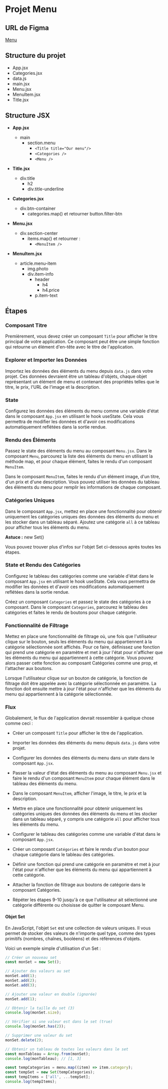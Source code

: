 # Projet Menu

## URL de Figma

[Menu](https://www.figma.com/file/PwlnSJXCuo4qD2o6EJiuj9/Menu?node-id=0%3A1&t=oaKVwYVqc9Oon2Ts-1)

## Structure du projet

- App.jsx
- Categories.jsx
- data.js
- main.jsx
- Menu.jsx
- MenuItem.jsx
- Title.jsx

## Structure JSX

- **App.jsx**

  - main
    - section.menu
      - `<Title title="Our menu"/>`
      - `<Categories />`
      - `<Menu />`

- **Title.jsx**

  - div.title
    - h2
    - div.title-underline

- **Categories.jsx**

  - div.btn-container
    - categories.map() et retourner button.filter-btn

- **Menu.jsx**

  - div.section-center
    - items.map() et retourner :
      - `<MenuItem />`

- **MenuItem.jsx**
  - article.menu-item
    - img.photo
    - div.item-info
      - header
        - h4
        - h4.price
      - p.item-text

## Étapes

### Composant Titre

Premièrement, vous devez créer un composant `Title` pour afficher le titre principal de votre application. Ce composant peut être une simple fonction qui retourne un élément d'en-tête avec le titre de l'application.

### Explorer et Importer les Données

Importez les données des éléments du menu depuis `data.js` dans votre projet. Ces données devraient être un tableau d'objets, chaque objet représentant un élément de menu et contenant des propriétés telles que le titre, le prix, l'URL de l'image et la description.

### State

Configurez les données des éléments du menu comme une variable d'état dans le composant `App.jsx` en utilisant le hook useState. Cela vous permettra de modifier les données et d'avoir ces modifications automatiquement reflétées dans la sortie rendue.

### Rendu des Éléments

Passez le state des éléments du menu au composant `Menu.jsx`. Dans le composant `Menu`, parcourez la liste des éléments du menu en utilisant la méthode map, et pour chaque élément, faites le rendu d'un composant `MenuItem`.

Dans le composant `MenuItem`, faites le rendu d'un élément image, d'un titre, d'un prix et d'une description. Vous pouvez utiliser les données du tableau des éléments du menu pour remplir les informations de chaque composant.

### Catégories Uniques

Dans le composant `App.jsx`, mettez en place une fonctionnalité pour obtenir uniquement les catégories uniques des données des éléments du menu et les stocker dans un tableau séparé. Ajoutez une catégorie `all` à ce tableau pour afficher tous les éléments du menu.

**Astuce :** new Set()

Vous pouvez trouver plus d'infos sur l'objet Set ci-dessous après toutes les étapes.

### State et Rendu des Catégories

Configurez le tableau des catégories comme une variable d'état dans le composant `App.jsx` en utilisant le hook useState. Cela vous permettra de modifier les données et d'avoir ces modifications automatiquement reflétées dans la sortie rendue.

Créez un composant `Categories` et passez le state des catégories à ce composant. Dans le composant `Categories`, parcourez le tableau des catégories et faites le rendu de boutons pour chaque catégorie.

### Fonctionnalité de Filtrage

Mettez en place une fonctionnalité de filtrage où, une fois que l'utilisateur clique sur le bouton, seuls les éléments du menu qui appartiennent à la catégorie sélectionnée sont affichés. Pour ce faire, définissez une fonction qui prend une catégorie en paramètre et met à jour l'état pour n'afficher que les éléments du menu qui appartiennent à cette catégorie. Vous pouvez alors passer cette fonction au composant Catégories comme une prop, et l'attacher aux boutons.

Lorsque l'utilisateur clique sur un bouton de catégorie, la fonction de filtrage doit être appelée avec la catégorie sélectionnée en paramètre. La fonction doit ensuite mettre à jour l'état pour n'afficher que les éléments du menu qui appartiennent à la catégorie sélectionnée.

### Flux

Globalement, le flux de l'application devrait ressembler à quelque chose comme ceci :

- Créer un composant `Title` pour afficher le titre de l'application.

- Importer les données des éléments du menu depuis `data.js` dans votre projet.

- Configurer les données des éléments du menu dans un state dans le composant `App.jsx`.

- Passer la valeur d'état des éléments du menu au composant `Menu.jsx` et faire le rendu d'un composant `MenuItem` pour chaque élément dans le tableau des éléments du menu.

- Dans le composant `MenuItem`, afficher l'image, le titre, le prix et la description.

- Mettre en place une fonctionnalité pour obtenir uniquement les catégories uniques des données des éléments du menu et les stocker dans un tableau séparé, y compris une catégorie `all` pour afficher tous les éléments du menu.

- Configurer le tableau des catégories comme une variable d'état dans le composant `App.jsx`.

- Créer un composant `Catégories` et faire le rendu d'un bouton pour chaque catégorie dans le tableau des catégories.

- Définir une fonction qui prend une catégorie en paramètre et met à jour l'état pour n'afficher que les éléments du menu qui appartiennent à cette catégorie.

- Attacher la fonction de filtrage aux boutons de catégorie dans le composant Catégories.

- Répéter les étapes 9-10 jusqu'à ce que l'utilisateur ait sélectionné une catégorie différente ou choisisse de quitter le composant Menu.

#### Objet Set

En JavaScript, l'objet `Set` est une collection de valeurs uniques. Il vous permet de stocker des valeurs de n'importe quel type, comme des types primitifs (nombres, chaînes, booléens) et des références d'objets.

Voici un exemple simple d'utilisation d'un Set :

```js
// Créer un nouveau set
const monSet = new Set();

// Ajouter des valeurs au set
monSet.add(1);
monSet.add(2);
monSet.add(3);

// Ajouter une valeur en double (ignorée)
monSet.add(1);

// Obtenir la taille du set (3)
console.log(monSet.size);

// Vérifier si une valeur est dans le set (true)
console.log(monSet.has(2));

// Supprimer une valeur du set
monSet.delete(2);

// Obtenir un tableau de toutes les valeurs dans le set
const monTableau = Array.from(monSet);
console.log(monTableau); // [1, 3]
```

```js
const tempCategories = menu.map((item) => item.category);
const tempSet = new Set(tempCategories);
const tempItems = ['all', ...tempSet];
console.log(tempItems);
```
